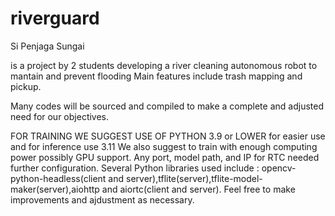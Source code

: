 # riverguard #
Si Penjaga Sungai 


is a project by 2 students developing a river cleaning autonomous robot to mantain and prevent flooding
Main features include trash mapping and pickup.









Many codes will be sourced and compiled to make a complete and adjusted need for our objectives.


FOR TRAINING WE SUGGEST USE OF PYTHON 3.9 or LOWER for easier use and for inference use 3.11 
We also suggest to train with enough computing power possibly GPU support.
Any port, model path, and IP for RTC needed further configuration. 
Several Python libraries used include :
opencv-python-headless(client and server),tflite(server),tflite-model-maker(server),aiohttp and aiortc(client and server).
Feel free to make improvements and ajdustment as necessary.










